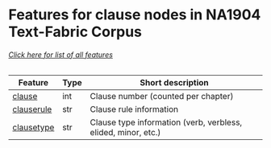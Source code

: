 # Features for clause nodes in NA1904 Text-Fabric Corpus
###### [Click here for list of all features](home.md#readme)

Feature | Type | Short description
--- | --- | ---
[clause](clause.md#readme) | int | Clause number (counted per chapter)
[clauserule](clauserule.md#readme) | str | Clause rule information
[clausetype](clausetype.md#readme) | str | Clause type information (verb, verbless, elided, minor, etc.)
